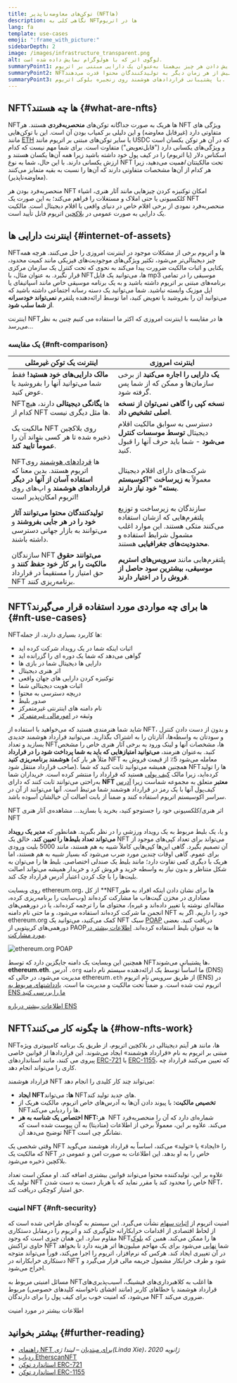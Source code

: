 ```yaml
---
title: توکن‌های معاوضه‌ناپذیر (NFTها)
description: نگاهی کلی به NFTها در اتریوم
lang: fa
template: use-cases
emoji: ":frame_with_picture:"
sidebarDepth: 2
image: /images/infrastructure_transparent.png
alt: لوگوی اتر که با هولوگرام نمایش داده شده‌ است.
summaryPoint1: راهی برای نمایش دادن هر چیز بی‌همتا به‌عنوان یک دارایی مبتنی بر اتریوم.
summaryPoint2: NFTها بیش از هر زمان دیگر به تولیدکنندگان محتوا قدرت می‌دهند.
summaryPoint3: با پشتیبانی قراردادهای هوشمند روی زنجیره‌ بلوکی اتریوم.
---
```


## NFTها چه هستند؟ {#what-are-nfts}

NFTها هریک به صورت جداگانه توکن‌های **منحصربه‌فردی** هستند. هر NFT ویژگی های متفاوتی دارد (غیرقابل معاوضه) و این دلیلی بر کمیاب بودن آن است. این با توکن‌هایی مانند [ETH](/glossary/#ether) یا سایر توکن‌های مبتنی بر اتریوم مانند USDC که در آن هر توکن یکسان است و ویژگی‌های یکسانی دارد ("قابل‌تعویض") متفاوت است. برای شما مهم نیست که کدام اسکناس دلار (یا اتریوم) را در کیف پول خود داشته باشید زیرا همه آن‌ها یکسان هستند و ارزش یکسانی دارند. با این حال، شما به نوع NFT تحت مالکیتتان _اهمیت_ می‌دهید، زیرا هر کدام از آن‌ها مشخصات متفاوتی دارند که آن‌ها را نسبت به بقیه متمایز می‌کنند (معاوضه‌ناپذیر).

منحصربه‌فرد بودن هر NFT امکان توکنیزه کردن چیزهایی مانند آثار هنری، اشیاء کلکسیونی یا حتی املاک و مستغلات را فراهم می‌کند؛ به این صورت یک NFT منحصربه‌فرد نمودی از برخی اقلام خاص در دنیای واقعی یا اقلام دیجیتال است. مالکیت یک دارایی به صورت عمومی در [بلاکچین](/glossary/#blockchain) اتریوم قابل تأیید است.

<YouTube id="Xdkkux6OxfM" />

## اینترنت دارایی ها {#internet-of-assets}

NFTها و اتریوم برخی از مشکلات موجود در اینترنت امروزی را حل می‌کنند. هرچه همه چیز دیجیتالی‌تر می‌شود، تکثیر ویژگی‌های موجودیت‌های فیزیکی مانند کمیت محدود، یکتایی و اثبات مالکیت ضرورت پیدا می‌کند به نحوی که تحت کنترل یک سازمان مرکزی قرار نگیرد. به عنوان مثال، با NFTها، می‌توانید یک فایل mp3 موسیقی را در تمامی برنامه‌های مبتنی بر اتریوم داشته باشید و به یک برنامه موسیقی خاص مانند اسپاتیفای یا اپل موزیک وابسته نباشید. شما می‌توانید یک دسته رسانه اجتماعی داشته باشید که می‌توانید آن را بفروشید یا تعویض کنید، اما توسط ارائه‌دهنده پلتفرم **نمی‌تواند خودسرانه از شما سلب شود**.

اینترنت NFTها در مقایسه با اینترنت امروزی که اکثر ما استفاده می کنیم چنین به نظر می‌رسد...

### یک مقایسه {#nft-comparison}

| اینترنت یک توکن غیرمثلی                                                                                                                                                  | اینترنت امروزی                                                                                                                                     |
| ------------------------------------------------------------------------------------------------------------------------------------------------------------------------ | -------------------------------------------------------------------------------------------------------------------------------------------------- |
| **مالک دارایی‌های خود هستید!** فقط شما می‌توانید آنها را بفروشید یا عوض کنید.                                                                                            | **یک دارایی را اجاره می‌کنید** از برخی سازمان‌ها و ممکن که از شما پس گرفته شود.                                                                    |
| NFTها **یگانگی دیجیتالی** دارند، هیچ کدام از NFT ها مثل دیگری نیست.                                                                                                      | **نسخه کپی را گاهی نمی‌توان از نسخه اصلی تشخیص داد**.                                                                                              |
| مالکیت یک NFT روی بلاکچین ذخیره شده تا هر کسی بتواند آن را **عموماً تایید کند**.                                                                                         | دسترسی به سوابق مالکیت اقلام دیجیتال **توسط موسسات کنترل می‌شود** - شما باید حرف آنها را قبول کنید.                                                |
| NFTها [قردادهای هوشمند](/glossary/#smart-contract) روی اتریوم هستند. بدین معنا که **استفاده آسان از آنها در دیگر قراردادهای هوشمند** و اپ‌های روی اتریوم امکان‌پذیر است! | شرکت‌های دارای اقلام دیجیتال معمولاً **به زیرساخت "اکوسیستم بسته" خود نیاز دارند**.                                                                |
| **تولیدکنندگان محتوا می‌توانند آثار خود را در هر جایی بفروشند** و می‌توانند به بازار جهانی دسترسی داشته باشند.                                                           | سازندگان به زیرساخت و توزیع پلتفرم‌هایی که ازشان استفاده می‌کنند متکی هستند. این موارد اغلب مشمول شرایط استفاده و **محدودیت‌های جغرافیایی** هستند. |
| سازندگان NFT **می‌توانند حقوق مالکیت را بر کار خود حفظ کنند** و حق امتیاز را مستقیماً در قرارداد NFT برنامه‌ریزی کنند.                                                   | پلتفرم‌هایی مانند **سرویس‌های استریم موسیقی، بیشترین سود حاصل از فروش را در اختیار دارند**.                                                        |

## NFTها برای چه مواردی مورد استفاده قرار می‌گیرند؟ {#nft-use-cases}

NFTها کاربرد بسیاری دارند، از جمله:

- اثبات اینکه شما در یک رویداد شرکت کرده اید
- گواهی می‌دهد که شما یک دوره ای را گزرانده اید
- دارایی ها دیجیتال شما در بازی ها
- اثر هنری دیجیتال
- توکنیزه کردن دارایی های جهان واقعی
- اثبات هویت دیجیتالی شما
- دریچه دسترسی به محتوا
- صدور بلیط
- نام دامنه های اینترنتی غیرمتمرکز
- وثیقه در [امورمالی غیرمتمرکز](/glossary/#defi)

شاید شما هنرمندی هستید که می‌خواهید با استفاده از NFT، و بدون از دست دادن کنترل و سودتان به واسطه‌ها، آثارتان را به اشتراک بگذارید. می‌توانید قرارداد هوشمند جدیدی بسازید و تعداد NFTها، مشخصات آنها و لینک ورود به برخی آثار هنری خاص را مشخص کنید. به‌عنوان هنرمند، **می‌توانید امتیازهایی که باید به شما پرداخت شود را در قرارداد هوشمند برنامه‌ریزی کنید** (مثلاً هر بار که NFT معامله می‌شود 5٪ از قیمت فروش به صاحب قرارداد منتقل شود). همچنین همیشه می‌توانید ثابت کنید که شما NFTها را تولید کرده‌اید، زیرا مالک [کیف پولی](/glossary/#wallet) هستید که قرارداد را منتشر کرده است. خریداران شما به‌راحتی می‌توانند ثابت کنند که دارای **NFT معتبر** متعلق به مجموعه شماست زیرا [آدرس](/glossary/#address) کیف‌پول آنها با یک رمز در قرارداد هوشمند شما مرتبط است. آنها می‌توانند از آن در سراسر اکوسیستم اتریوم استفاده کنند و ضمناً از بابت اصالت آن خیالشان آسوده باشد.

<Alert className="justify-between mt-8">
  <AlertEmoji text=":eyes:"/>
  <AlertContent>NFT اثر هنری/کلکسیونی خود را جستوجو کنید، بخرید یا بسازید...</div>
  <ButtonLink href="/dapps/?category=collectibles#explore">
    مشاهده‌ی آثار هنری NFT
  </ButtonLink>
</Alert>

و یا، یک بلیط مربوط به یک رویداد ورزشی را در نظر بگیرید. همانطور که **مدیر یک رویداد می‌تواند تعداد بلیط‌ها را تعیین کند**، خالق یک NFT می‌تواند برای تعداد کپی‌های موجود از آن تصمیم بگیرد. گاهی این‌ها کپی‌هایی کاملاً شبیه به هم هستند، مانند 5000 بلیت ورودی برای عموم. گاهی اوقات چندین مورد ضرب می‌شود که بسیار شبیه به هم هستند، اما هریک با دیگری کمی تفاوت دارد؛ مانند بلیط یک صندلی اختصاصی. بلیط ها را می‌توان به شکل متناظر و بدون نیاز به واسطه خرید و فروش کرد و خریدار همیشه می‌تواند اصالت بلیت‌ها را با چک کردن اعتبار آدرس قرارداد چک کند.

روی وبسایت ethereum.org، از کل **NFTها برای نشان دادن اینکه افراد به طور معناداری در مخزن گیت‌هاب ما مشارکت کرده‌اند (وب‌سایت را برنامه‌ریزی کرده، مقاله‌ای نوشته یا تغییر داده‌اند و غیره)، محتوای ما را ترجمه کرده‌اند، یا در دورهمی‌های انجمن ما شرکت کرده‌اند استفاده می‌شود، و ما حتی نام دامنه NFT خود را داریم. اگر به ethereum.org کمک می‌کنید، می‌توانید یک NFT سبک [POAP](/glossary/#poap) دریافت کنید. بعضی دورهمی‌های کریپتویی از PAOPها به عنوان بلیط استفاده کرده‌اند. [اطلاعات بیشتر در مورد مشارکت](/contributing/#poap).

![ethereum.org POAP](./poap.png)

همچنین این وبسایت یک دامنه جایگزین دارد که توسط NFTها پشتیبانی می‌شوند، **ethereum.eth**. آدرس `.org` ما اساساً توسط یک ارائه‌دهنده‌ سیستم نام دامنه (DNS) مدیریت می‌شود، در حالی که ethereum`.eth` از طریق سرویس نام اتریوم (ENS) در اتریوم ثبت شده‌ است. و ضمناً تحت مالکیت و مدیریت ما است. [یادداشتهای مربوط به ENS ما را بررسی کنید](https://app.ens.domains/name/ethereum.eth)

[اطلاعات بیشتر درباره‌ ENS](https://app.ens.domains)

<Divider />

## NFTها چگونه کار می‌کنند؟ {#how-nfts-work}

NFTها، مانند هر آیتم دیجیتالی در بلاکچین اتریوم، از طریق یک برنامه کامپیوتری ویژه مبتنی بر اتریوم به نام «قرارداد هوشمند» ایجاد می‌شوند. این قراردادها از قوانین خاصی پیروی می کنند، مانند استانداردهای [ERC-721](/glossary/#erc-721) یا [ERC-1155](/glossary/#erc-1155)، که تعیین می‌کنند قرارداد چه کاری را می‌تواند انجام دهد.

قرارداد هوشمند NFT می‌تواند چند کار کلیدی را انجام دهد:

- **ایجاد NFTها:** می‌تواند NFTهای جدید تولید کند.
- **تخصیص مالکیت:** با پیوند دادن آن‌ها به آدرس‌های خاص اتریوم، مالکیت هریک از NFT‌ها را ردیابی می‌کند.
- **اختصاص یک شناسه به هر NFT:‏** هر NFT شماره‌ای دارد که آن را منحصربه‌فرد می‌کند. علاوه بر این، معمولاً برخی از اطلاعات (متادیتا) به آن پیوست شده است که توضیح می‌دهد آن NFT نشانگر چی است.

وقتی شخصی یک NFT را «ایجاد» یا «تولید» می‌کند، اساساً به قرارداد هوشمند می‌گوید که مالکیت یک NFT خاص را به او بدهد. این اطلاعات به صورت امن و عمومی در بلاکچین ذخیره می‌شود.

علاوه بر این، تولیدکننده محتوا می‌تواند قوانین بیشتری اضافه کند. او ممکن است تعداد تولید یک NFT خاص را محدود کند یا مقرر نماید که با هربار دست به دست شدن NFT، حق امتیاز کوچکی دریافت کند.

### امنیت NFT {#nft-security}

امنیت اتریوم از [اثبات سهام](/glossary/#pos) نشأت می‌گیرد. این سیستم به گونه‌ای طراحی شده است که از لحاظ اقتصادی از اقدامات خرابکارانه جلوگیری کند و اتریوم را درمقابل دستکاری مقاوم سازد. این همان چیزی است که وجود NFTها را ممکن می‌کند. همین که [بلوک](/glossary/#block) حاوی تراکنش NFT شما [نهایی](/glossary/#finality) می‌شود برای یک مهاجم میلیون‌ها اتر هزینه دارد تا بخواهد در آن تغییری ایجاد کند. هرکس که نرم‌افزار، اتریوم را اجرا می‌کند، فوراً می‌تواند متوجه دستکاری خرابکارانه در NFT شود و طرف خرابکار مشمول جریمه مالی قرار می‌گیرد و اخراج می‌شود.

مسائل امنیتی مربوط به NFTها اغلب به کلاهبرداری‌های فیشینگ، آسیب‌پذیری‌های قرارداد هوشمند یا خطاهای کاربر (مانند افشای ناخواسته کلیدهای خصوصی) مربوط می‌شود، که امنیت خوب برای کیف پول را برای دارندگان NFT ضروری می‌کند.

<ButtonLink href="/security/">
  اطلاعات بیشتر در مورد امنیت
</ButtonLink>

## بیشتر بخوانید {#further-reading}

- [راهنمای NFT برای مبتدیان](https://linda.mirror.xyz/df649d61efb92c910464a4e74ae213c4cab150b9cbcc4b7fb6090fc77881a95d) – _لیندا ژی(Linda Xie)، ژانویه 2020_
- [ردیاب EtherscanNFT](https://etherscan.io/nft-top-contracts)
- [استاندارد توکن ERC-721](/developers/docs/standards/tokens/erc-721/)
- [استاندارد توکن ERC-1155](/developers/docs/standards/tokens/erc-1155/)

<Divider />

<QuizWidget quizKey="nfts" />
